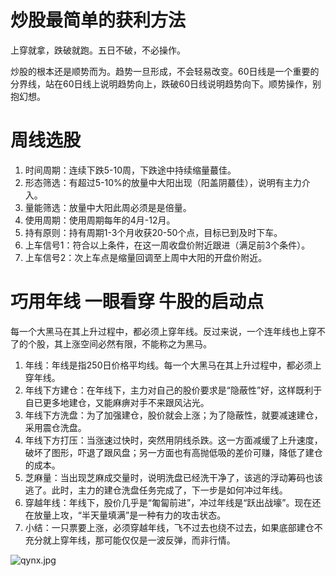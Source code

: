 # 炒股最简单的获利方法

上穿就拿，跌破就跑。五日不破，不必操作。

炒股的根本还是顺势而为。趋势一旦形成，不会轻易改变。60日线是一个重要的分界线，站在60日线上说明趋势向上，跌破60日线说明趋势向下。顺势操作，别抱幻想。

# 周线选股

1. 时间周期：连续下跌5-10周，下跌途中持续缩量蕞佳。
2. 形态筛选：有超过5-10%的放量中大阳出现（阳盖阴蕞佳），说明有主力介入。
3. 量能筛选：放量中大阳此周必须是是倍量。
4. 使用周期：使用周期每年的4月-12月。
5. 持有原则：持有周期1-3个月收获20-50个点，目标已到及时下车。
6. 上车信号1：符合以上条件，在这一周收盘价附近跟进（满足前3个条件）。
7. 上车信号2：次上车点是缩量回调至上周中大阳的开盘价附近。

# 巧用年线 一眼看穿 牛股的启动点

每一个大黑马在其上升过程中，都必须上穿年线。反过来说，一个连年线也上穿不了的个股，其上涨空间必然有限，不能称之为黑马。

1. 年线：年线是指250日价格平均线。每一个大黑马在其上升过程中，都必须上穿年线。
2. 年线下方建仓：在年线下，主力对自己的股价要求是“隐蔽性”好，这样既利于自已更多地建仓，又能麻痹对手不来跟风沾光。
3. 年线下方洗盘：为了加强建仓，股价就会上涨；为了隐蔽性，就要减速建仓，采用震仓洗盘。
4. 年线下方打压：当涨速过快时，突然用阴线杀跌。这一方面减缓了上升速度，破坏了图形，吓退了跟风盘；另一方面也有高抛低吸的差价可赚，降低了建仓的成本。
5. 芝麻量：当出现芝麻成交量时，说明洗盘已经洗干净了，该逃的浮动筹码也该逃了。此时，主力的建仓洗盘任务完成了，下一步是如何冲过年线。
6. 穿越年线：年线下，股价几乎是“匍匐前进”，冲过年线是“跃出战壕”。现在还在放量上攻，“半天量填满”是一种有力的攻击状态。
7. 小结：一只票要上涨，必须穿越年线，飞不过去也绕不过去，如果底部建仓不充分就上穿年线，那可能仅仅是一波反弹，而非行情。

![qynx.jpg](../images/qynx.jpg)

